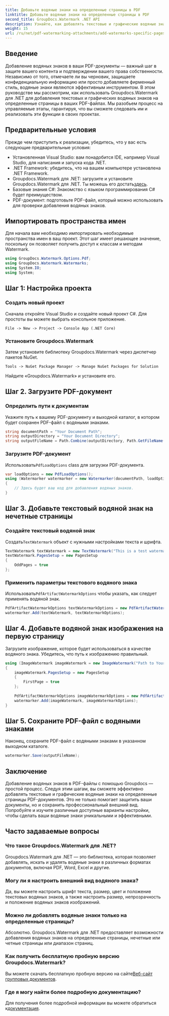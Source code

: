 ```yaml
---
title: Добавьте водяные знаки на определенные страницы в PDF
linktitle: Добавьте водяные знаки на определенные страницы в PDF
second_title: GroupDocs.Watermark .NET API
description: Узнайте, как добавлять текстовые и графические водяные знаки на определенные страницы PDF-файлов с помощью Groupdocs. Следуйте нашему подробному руководству, чтобы защитить ваши документы.
weight: 15
url: /ru/net/pdf-watermarking-attachments/add-watermarks-specific-pages-pdf/
---
```

## Введение
Добавление водяных знаков в ваши PDF-документы — важный шаг в защите вашего контента и подтверждении вашего права собственности. Независимо от того, отмечаете ли вы черновик, защищаете конфиденциальную информацию или просто добавляете фирменный стиль, водяные знаки являются эффективным инструментом. В этом руководстве мы рассмотрим, как использовать Groupdocs.Watermark для .NET для добавления текстовых и графических водяных знаков на определенные страницы в ваших PDF-файлах. Мы разобьем процесс на управляемые этапы, гарантируя, что вы сможете следовать им и реализовать эти функции в своих проектах.
## Предварительные условия
Прежде чем приступить к реализации, убедитесь, что у вас есть следующие предварительные условия:
- Установленная Visual Studio: вам понадобится IDE, например Visual Studio, для написания и запуска кода .NET.
- .NET Framework: убедитесь, что на вашем компьютере установлена .NET Framework.
-  Groupdocs.Watermark для .NET: загрузите и установите Groupdocs.Watermark для .NET. Ты можешь его достать[здесь](https://releases.groupdocs.com/Watermark/net/).
- Базовые знания C#: Знакомство с языком программирования C# будет преимуществом.
- PDF-документ: подготовьте PDF-файл, который можно использовать для проверки добавления водяных знаков.
## Импортировать пространства имен
Для начала вам необходимо импортировать необходимые пространства имен в ваш проект. Этот шаг имеет решающее значение, поскольку он позволяет получить доступ к классам и методам Watermark.
```csharp
using GroupDocs.Watermark.Options.Pdf;
using GroupDocs.Watermark.Watermarks;
using System.IO;
using System;
```
## Шаг 1: Настройка проекта
### Создать новый проект
Сначала откройте Visual Studio и создайте новый проект C#. Для простоты вы можете выбрать консольное приложение.
```plaintext
File -> New -> Project -> Console App (.NET Core)
```
### Установите Groupdocs.Watermark
Затем установите библиотеку Groupdocs.Watermark через диспетчер пакетов NuGet.
```plaintext
Tools -> NuGet Package Manager -> Manage NuGet Packages for Solution
```
Найдите «Groupdocs.Watermark» и установите его.
## Шаг 2. Загрузите PDF-документ
### Определить пути к документам
Укажите путь к вашему PDF-документу и выходной каталог, в котором будет сохранен PDF-файл с водяными знаками.
```csharp
string documentPath = "Your Document Path";
string outputDirectory = "Your Document Directory";
string outputFileName = Path.Combine(outputDirectory, Path.GetFileName(documentPath));
```
### Загрузите PDF-документ
 Использовать`PdfLoadOptions` class для загрузки PDF-документа.
```csharp
var loadOptions = new PdfLoadOptions();
using (Watermarker watermarker = new Watermarker(documentPath, loadOptions))
{
    // Здесь будет ваш код для добавления водяных знаков.
}
```
## Шаг 3. Добавьте текстовый водяной знак на нечетные страницы
### Создайте текстовый водяной знак
 Создать`TextWatermark` объект с нужными настройками текста и шрифта.
```csharp
TextWatermark textWatermark = new TextWatermark("This is a test watermark", new Font("Arial", 8));
textWatermark.PagesSetup = new PagesSetup
{
    OddPages = true
};
```
### Применить параметры текстового водяного знака
 Использовать`PdfArtifactWatermarkOptions` чтобы указать, как следует применять водяной знак.
```csharp
PdfArtifactWatermarkOptions textWatermarkOptions = new PdfArtifactWatermarkOptions();
watermarker.Add(textWatermark, textWatermarkOptions);
```
## Шаг 4. Добавьте водяной знак изображения на первую страницу
Загрузите изображение, которое будет использоваться в качестве водяного знака. Убедитесь, что путь к изображению правильный.
```csharp
using (ImageWatermark imageWatermark = new ImageWatermark("Path to Your Image"))
{
    imageWatermark.PagesSetup = new PagesSetup
    {
        FirstPage = true
    };
    
    PdfArtifactWatermarkOptions imageWatermarkOptions = new PdfArtifactWatermarkOptions();
    watermarker.Add(imageWatermark, imageWatermarkOptions);
}
```
## Шаг 5. Сохраните PDF-файл с водяными знаками
Наконец, сохраните PDF-файл с водяными знаками в указанном выходном каталоге.
```csharp
watermarker.Save(outputFileName);
```
## Заключение
Добавление водяных знаков в PDF-файлы с помощью Groupdocs — простой процесс. Следуя этим шагам, вы сможете эффективно добавлять текстовые и графические водяные знаки на определенные страницы PDF-документов. Это не только помогает защитить ваши документы, но и сохранить профессиональный внешний вид. Попробуйте и изучите различные доступные варианты настройки, чтобы сделать ваши водяные знаки уникальными и эффективными.
## Часто задаваемые вопросы
### Что такое Groupdocs.Watermark для .NET?
Groupdocs.Watermark для .NET — это библиотека, которая позволяет добавлять, искать и удалять водяные знаки в различных форматах документов, включая PDF, Word, Excel и другие.
### Могу ли я настроить внешний вид водяного знака?
Да, вы можете настроить шрифт текста, размер, цвет и положение текстовых водяных знаков, а также настроить размер, непрозрачность и положение водяных знаков изображений.
### Можно ли добавлять водяные знаки только на определенные страницы?
Абсолютно. Groupdocs.Watermark для .NET предоставляет возможности добавления водяных знаков на определенные страницы, нечетные или четные страницы или диапазон страниц.
### Как получить бесплатную пробную версию Groupdocs.Watermark?
 Вы можете скачать бесплатную пробную версию на сайте[Веб-сайт групповых документов](https://releases.groupdocs.com/).
### Где я могу найти более подробную документацию?
 Для получения более подробной информации вы можете обратиться к[документация](https://tutorials.groupdocs.com/Watermark/net/).